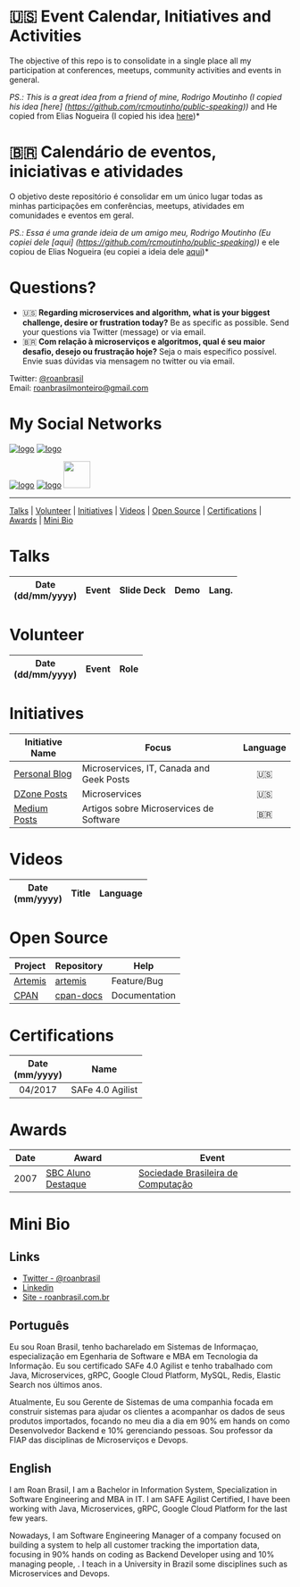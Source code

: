 # :us: Event Calendar, Initiatives and Activities

The objective of this repo is to consolidate in a single place all my participation at conferences, meetups, community activities and events in general.

*PS.: This is a great idea from a friend of mine, Rodrigo Moutinho (I copied his idea [here] (https://github.com/rcmoutinho/public-speaking))* and He copied from Elias Nogueira (I copied his idea [here](https://github.com/eliasnogueira/public-speaking))*

# :brazil: Calendário de eventos, iniciativas e atividades

O objetivo deste repositório é consolidar em um único lugar todas as minhas participações em conferências, meetups, atividades em comunidades e eventos em geral.

*PS.: Essa é uma grande ideia de um amigo meu, Rodrigo Moutinho (Eu copiei dele [aqui] (https://github.com/rcmoutinho/public-speaking))* e ele copiou de Elias Nogueira (eu copiei a ideia dele [aqui](https://github.com/eliasnogueira/public-speaking))*

# Questions?

* :us: **Regarding microservices and algorithm, what is your biggest challenge, desire or frustration today?** Be as specific as possible. Send your questions via Twitter (message) or via email.
* :brazil: **Com relação à microserviços e algoritmos, qual é seu maior desafio, desejo ou frustração hoje?** Seja o mais específico possível. Envie suas dúvidas via mensagem no twitter ou via email.

Twitter: [@roanbrasil](https://twitter.com/roanbrasil)  
Email: roanbrasilmonteiro@gmail.com

# My Social Networks

[![logo](https://cdn3.iconfinder.com/data/icons/social-circle/512/social_8-48.png)](http://www.twitter.com/roanbrasil)
[![logo](https://cdn3.iconfinder.com/data/icons/social-circle/512/social_7-48.png)](https://www.linkedin.com/in/roanbrasil/)
<!--[![logo](https://cdn3.iconfinder.com/data/icons/social-circle/512/647397-youtube-48.png)](https://www.youtube.com/channel/UCAfbtf0ydk5wnKAlKmBuwNg/featured?disable_polymer=1)-->
[![logo](https://cdn3.iconfinder.com/data/icons/social-circle/512/social_3-48.png)](https://www.facebook.com/roan.monteiro)
[![logo](https://cdn0.iconfinder.com/data/icons/social-circle/612/slideshare-48.png)](https://www.slideshare.net/RoanMonteiro1)
[<img src="https://asciinema.org/images/logo-red-949d10005bb389d1ae900a13b5ac53d7.svg" width="48"/>](https://asciinema.org/~roanbrasil)

---

[Talks](#talks) | [Volunteer](#volunteer) | [Initiatives](#initiatives) | [Videos](#videos) | [Open Source](#open-source) | [Certifications](#certifications) | [Awards](#awards) | [Mini Bio](#mini-bio)

# Talks

| Date<br>(dd/mm/yyyy) | Event          | Slide Deck  | Demo | Lang.    |
|:--------------------:|----------------|-------------|:----:|:--------:|


# Volunteer

| Date<br>(dd/mm/yyyy) | Event            | Role  |
|:--------------------:|------------------|:-----:|


# Initiatives

| Initiative Name | Focus | Language |
|-----------------|-------|:--------:|
| [Personal Blog](https://roanbrasil.com.br/) | Microservices, IT, Canada and Geek Posts | :us: |
| [DZone Posts](https://dzone.com/users/457826/roanbrasil.html) | Microservices | :us: |
| [Medium Posts](https://medium.com/@roanmonteiro) | Artigos sobre Microservices de Software | :brazil: |

# Videos

| Date<br>(mm/yyyy) | Title          | Language |
|:-----------------:|----------------|:--------:|


# Open Source

| Project | Repository | Help |
|---------|------------|------|
| [Artemis](https://activemq.apache.org/) | [artemis](https://issues.apache.org/jira/browse/ARTEMIS-322?page=com.atlassian.jira.plugin.system.issuetabpanels:all-tabpanel) | Feature/Bug |
| [CPAN](https://metacpan.org) | [cpan-docs](https://metacpan.org/pod/POD2::PT_BR) | Documentation |

# Certifications

| Date<br>(mm/yyyy) | Name |
|:-----------------:|------|
| 04/2017 |  SAFe 4.0 Agilist |

# Awards

| Date | Award | Event |
|:----:|-------|-------|
| 2007 | [SBC Aluno Destaque](http://www.sbc.org.br/index.php?option=com_content&view=article&id=209:aluno-destaque-2007-referente-ao-1o-semestre&catid=201:aluno-detaque&Itemid=143) | [Sociedade Brasileira de Computação](http://www.sbc.org.br) |

# Mini Bio

## Links

* [Twitter - @roanbrasil](http://www.twitter.com/roanbrasil)
* [Linkedin](http://www.linkedin.com/in/roanbrasil)
* [Site - roanbrasil.com.br](https://roanbrasil.com.br/)

## Português

Eu sou Roan Brasil, tenho bacharelado em Sistemas de Informaçao, especialização em Egenharia de Software e MBA em Tecnologia da Informação. Eu sou certificado SAFe 4.0 Agilist e tenho trabalhado com Java, Microservices, gRPC, Google Cloud Platform, MySQL, Redis, Elastic Search nos últimos anos. 

Atualmente, Eu sou Gerente  de Sistemas de uma companhia focada em construir sistemas para ajudar os clientes a acompanhar os dados de seus produtos importados, focando no meu dia a dia em 90% em hands on como Desenvolvedor Backend e 10% gerenciando pessoas. Sou professor da FIAP das disciplinas de Microserviços e Devops.

## English

I am Roan Brasil, I am a Bachelor in Information System, Specialization in Software Engineering and MBA in IT. I am SAFE Agilist Certified, I have been working with Java, Microservices, gRPC, Google Cloud Platform for the last few years. 

Nowadays, I am Software Engineering Manager of a company focused on building a system to help all customer tracking the importation data, focusing in 90% hands on coding as Backend Developer using and 10% managing people, . I teach in a University in Brazil some disciplines such as Microservices and Devops.

